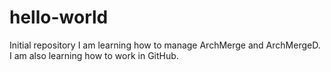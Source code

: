 # hello-world
Initial repository
I am learning how to manage ArchMerge and ArchMergeD. I am also learning how to work in GitHub.
